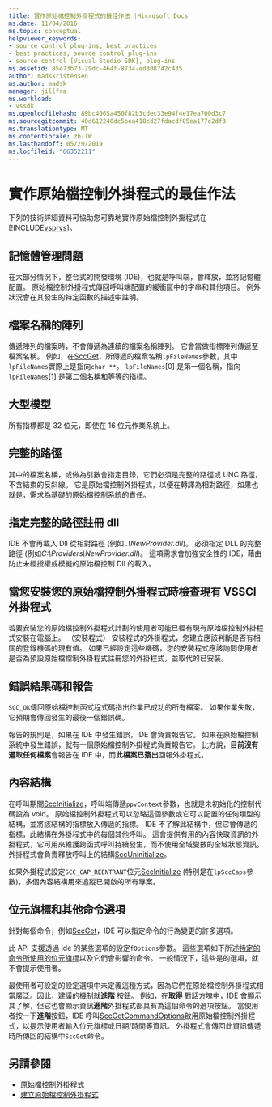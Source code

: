 ```yaml
---
title: 實作原始檔控制外掛程式的最佳作法 |Microsoft Docs
ms.date: 11/04/2016
ms.topic: conceptual
helpviewer_keywords:
- source control plug-ins, best practices
- best practices, source control plug-ins
- source control [Visual Studio SDK], plug-ins
ms.assetid: 85e73b73-29dc-464f-8734-ed308742c435
author: madskristensen
ms.author: madsk
manager: jillfra
ms.workload:
- vssdk
ms.openlocfilehash: 89bc4065a450f82b3cdec33e94f4e17ea700d3c7
ms.sourcegitcommit: 40d612240dc5bea418cd27fdacdf85ea177e2df3
ms.translationtype: MT
ms.contentlocale: zh-TW
ms.lasthandoff: 05/29/2019
ms.locfileid: "66352211"
---
```

# <a name="best-practices-for-implementing-a-source-control-plug-in"></a>實作原始檔控制外掛程式的最佳作法
下列的技術詳細資料可協助您可靠地實作原始檔控制外掛程式在[!INCLUDE[vsprvs](../code-quality/includes/vsprvs_md.md)]。

## <a name="memory-management-issues"></a>記憶體管理問題
 在大部分情況下，整合式的開發環境 (IDE)，也就是呼叫端，會釋放，並將記憶體配置。 原始檔控制外掛程式傳回呼叫端配置的緩衝區中的字串和其他項目。 例外狀況會在其發生的特定函數的描述中註明。

## <a name="arrays-of-file-names"></a>檔案名稱的陣列
 傳遞陣列的檔案時，不會傳遞為連續的檔案名稱陣列。 它會當做指標陣列傳遞至檔案名稱。 例如，在[SccGet](../extensibility/sccget-function.md)，所傳遞的檔案名稱`lpFileNames`參數，其中`lpFileNames`實際上是指向`char **`。 `lpFileNames`[0] 是第一個名稱，指向`lpFileNames`[1] 是第二個名稱和等等的指標。

## <a name="large-model"></a>大型模型
 所有指標都是 32 位元，即使在 16 位元作業系統上。

## <a name="fully-qualified-paths"></a>完整的路徑
 其中的檔案名稱，或做為引數會指定目錄，它們必須是完整的路徑或 UNC 路徑，不含結束的反斜線。 它是原始檔控制外掛程式，以便在轉譯為相對路徑，如果也就是，需求為基礎的原始檔控制系統的責任。

## <a name="specify-a-fully-qualified-path-for-the-registered-dll"></a>指定完整的路徑註冊 dll
 IDE 不會再載入 Dll 從相對路徑 (例如 *.\NewProvider.dll*)。 必須指定 DLL 的完整路徑 (例如*C:\Providers\NewProvider.dll*)。 這項需求會加強安全性的 IDE，藉由防止未經授權或模擬的原始檔控制 Dll 的載入。

## <a name="check-for-an-existing-vssci-plug-in-when-you-install-your-source-control-plug-in"></a>當您安裝您的原始檔控制外掛程式時檢查現有 VSSCI 外掛程式
 若要安裝您的原始檔控制外掛程式計劃的使用者可能已經有現有原始檔控制外掛程式安裝在電腦上。 （安裝程式） 安裝程式的外掛程式，您建立應該判斷是否有相關的登錄機碼的現有值。 如果已經設定這些機碼，您的安裝程式應該詢問使用者是否為預設原始檔控制外掛程式註冊您的外掛程式，並取代的已安裝。

## <a name="error-result-codes-and-reporting"></a>錯誤結果碼和報告
 `SCC_OK`傳回原始檔控制函式程式碼指出作業已成功的所有檔案。 如果作業失敗，它預期會傳回發生的最後一個錯誤碼。

 報告的規則是，如果在 IDE 中發生錯誤，IDE 會負責報告它。 如果在原始檔控制系統中發生錯誤，就有一個原始檔控制外掛程式負責報告它。 比方說，**目前沒有選取任何檔案**會報告在 IDE 中，而**此檔案已簽出**回報外掛程式。

## <a name="the-context-structure"></a>內容結構
 在呼叫期間[SccInitialize](../extensibility/sccinitialize-function.md)，呼叫端傳遞`ppvContext`參數，也就是未初始化的控制代碼設為 void。 原始檔控制外掛程式可以忽略這個參數或它可以配置的任何類型的結構，並將該結構的指標放入傳遞的指標。 IDE 不了解此結構中，但它會傳遞的指標，此結構在外掛程式中的每個其他呼叫。 這會提供有用的內容快取資訊的外掛程式，它可用來維護跨函式呼叫持續發生，而不使用全域變數的全域狀態資訊。 外掛程式會負責釋放呼叫上的結構[SccUninitialize](../extensibility/sccuninitialize-function.md)。

 如果外掛程式設定`SCC_CAP_REENTRANT`位元[SccInitialize](../extensibility/sccinitialize-function.md) (特別是在`lpSccCaps`參數)，多個內容結構用來追蹤已開啟的所有專案。

## <a name="bitflags-and-other-command-options"></a>位元旗標和其他命令選項
 針對每個命令，例如[SccGet](../extensibility/sccget-function.md)，IDE 可以指定命令的行為變更的許多選項。

 此 API 支援透過 ide 的某些選項的設定`fOptions`參數。 這些選項如下所述[特定的命令所使用的位元旗標](../extensibility/bitflags-used-by-specific-commands.md)以及它們會影響的命令。 一般情況下，這些是的選項，就不會提示使用者。

 最使用者可設定的設定選項中未定義這種方式，因為它們在原始檔控制外掛程式相當廣泛。因此，建議的機制就**進階** 按鈕。 例如，在**取得** 對話方塊中，IDE 會顯示其了解，但它也會顯示資訊**進階**外掛程式都具有為這個命令的選項按鈕。 當使用者按一下**進階**按鈕，IDE 呼叫[SccGetCommandOptions](../extensibility/sccgetcommandoptions-function.md)啟用原始檔控制外掛程式，以提示使用者輸入位元旗標或日期/時間等資訊。 外掛程式會傳回此資訊傳遞時所傳回的結構中`SccGet`命令。

## <a name="see-also"></a>另請參閱
- [原始檔控制外掛程式](../extensibility/source-control-plug-ins.md)
- [建立原始檔控制外掛程式](../extensibility/internals/creating-a-source-control-plug-in.md)